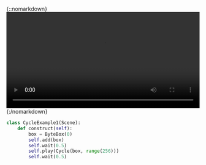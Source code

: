 
{::nomarkdown}
<video controls allowfullscreen width=100%> <source src="renders/CycleExample1.mp4" type="video/mp4"> </video>
{:/nomarkdown}

```python
class CycleExample1(Scene):
    def construct(self):
        box = ByteBox(0)
        self.add(box)
        self.wait(0.5)
        self.play(Cycle(box, range(256)))
        self.wait(0.5)
```
